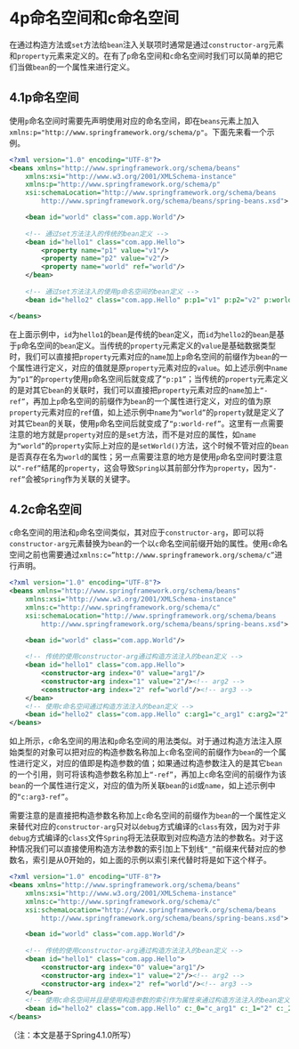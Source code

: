 # 4p命名空间和c命名空间
在通过构造方法或`set`方法给`bean`注入关联项时通常是通过`constructor-arg`元素和`property`元素来定义的。在有了`p`命名空间和`c`命名空间时我们可以简单的把它们当做`bean`的一个属性来进行定义。

## 4.1p命名空间
使用`p`命名空间时需要先声明使用对应的命名空间，即在`beans`元素上加入`xmlns:p="http://www.springframework.org/schema/p"`。下面先来看一个示例。
```xml
<?xml version="1.0" encoding="UTF-8"?>
<beans xmlns="http://www.springframework.org/schema/beans"
    xmlns:xsi="http://www.w3.org/2001/XMLSchema-instance"
    xmlns:p="http://www.springframework.org/schema/p"
    xsi:schemaLocation="http://www.springframework.org/schema/beans
        http://www.springframework.org/schema/beans/spring-beans.xsd">

	<bean id="world" class="com.app.World"/>
	
	<!-- 通过set方法注入的传统的bean定义 -->
	<bean id="hello1" class="com.app.Hello">
		<property name="p1" value="v1"/>
		<property name="p2" value="v2"/>
		<property name="world" ref="world"/>
	</bean>
	
	<!-- 通过set方法注入的使用p命名空间的bean定义 -->
	<bean id="hello2" class="com.app.Hello" p:p1="v1" p:p2="v2" p:world-ref="world"/>

</beans>
```

在上面示例中，`id`为`hello1`的`bean`是传统的`bean`定义，而`id`为`hello2`的`bean`是基于`p`命名空间的`bean`定义。当传统的`property`元素定义的`value`是基础数据类型时，我们可以直接把`property`元素对应的`name`加上`p`命名空间的前缀作为`bean`的一个属性进行定义，对应的值就是原`property`元素对应的`value`。如上述示例中`name`为`“p1”`的`property`使用`p`命名空间后就变成了`“p:p1”`；当传统的`property`元素定义的是对其它`bean`的关联时，我们可以直接把`property`元素对应的`name`加上`“-ref”`，再加上`p`命名空间的前缀作为`bean`的一个属性进行定义，对应的值为原`property`元素对应的`ref`值，如上述示例中`name`为`“world”`的`property`就是定义了对其它`bean`的关联，使用`p`命名空间后就变成了`“p:world-ref”`。这里有一点需要注意的地方就是`property`对应的是`set`方法，而不是对应的属性，如`name`为`“world”`的`property`实际上对应的是`setWorld()`方法，这个时候不管对应的`bean`是否真存在名为`world`的属性；另一点需要注意的地方是使用`p`命名空间时要注意以`“-ref”`结尾的`property`，这会导致`Spring`以其前部分作为`property`，因为`“-ref”`会被`Spring`作为关联的关键字。

## 4.2c命名空间
`c`命名空间的用法和`p`命名空间类似，其对应于`constructor-arg`，即可以将`constructor-arg`元素替换为`bean`的一个以`c`命名空间前缀开始的属性。使用`c`命名空间之前也需要通过`xmlns:c=”http://www.springframework.org/schema/c”`进行声明。
```xml
<?xml version="1.0" encoding="UTF-8"?>
<beans xmlns="http://www.springframework.org/schema/beans"
    xmlns:xsi="http://www.w3.org/2001/XMLSchema-instance"
    xmlns:c="http://www.springframework.org/schema/c"
    xsi:schemaLocation="http://www.springframework.org/schema/beans
        http://www.springframework.org/schema/beans/spring-beans.xsd">

	<bean id="world" class="com.app.World"/>
	
	<!-- 传统的使用constructor-arg通过构造方法注入的bean定义 -->
	<bean id="hello1" class="com.app.Hello">
		<constructor-arg index="0" value="arg1"/>
		<constructor-arg index="1" value="2"/><!-- arg2 -->
		<constructor-arg index="2" ref="world"/><!-- arg3 -->
	</bean>
	<!-- 使用c命名空间通过构造方法注入的bean定义 -->
	<bean id="hello2" class="com.app.Hello" c:arg1="c_arg1" c:arg2="2" c:arg3-ref="world"/>
</beans>
```

如上所示，`c`命名空间的用法和`p`命名空间的用法类似。对于通过构造方法注入原始类型的对象可以把对应的构造参数名称加上`c`命名空间的前缀作为`bean`的一个属性进行定义，对应的值即是构造参数的值；如果通过构造参数注入的是其它`bean`的一个引用，则可将该构造参数名称加上`“-ref”`，再加上`c`命名空间的前缀作为该`bean`的一个属性进行定义，对应的值为所关联`bean`的`id`或`name`，如上述示例中的`“c:arg3-ref”`。  

需要注意的是直接把构造参数名称加上`c`命名空间的前缀作为`bean`的一个属性定义来替代对应的`constructor-arg`只对以`debug`方式编译的`class`有效，因为对于非`debug`方式编译的`class`文件`Spring`将无法获取到对应构造方法的参数名。对于这种情况我们可以直接使用构造方法参数的索引加上下划线`“_”`前缀来代替对应的参数名，索引是从0开始的，如上面的示例以索引来代替时将是如下这个样子。
```xml
<?xml version="1.0" encoding="UTF-8"?>
<beans xmlns="http://www.springframework.org/schema/beans"
    xmlns:xsi="http://www.w3.org/2001/XMLSchema-instance"
    xmlns:c="http://www.springframework.org/schema/c"
    xsi:schemaLocation="http://www.springframework.org/schema/beans
        http://www.springframework.org/schema/beans/spring-beans.xsd">

	<bean id="world" class="com.app.World"/>
	
	<!-- 传统的使用constructor-arg通过构造方法注入的bean定义 -->
	<bean id="hello1" class="com.app.Hello">
		<constructor-arg index="0" value="arg1"/>
		<constructor-arg index="1" value="2"/><!-- arg2 -->
		<constructor-arg index="2" ref="world"/><!-- arg3 -->
	</bean>
	<!-- 使用c命名空间并且是使用构造参数的索引作为属性来通过构造方法注入的bean定义 -->
	<bean id="hello2" class="com.app.Hello" c:_0="c_arg1" c:_1="2" c:_2-ref="world"/>
</beans>
```

（注：本文是基于Spring4.1.0所写）
